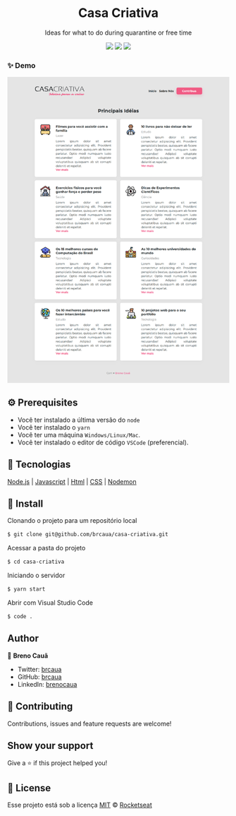 <h1 align="center"> Casa Criativa </h1>
<p align="center">Ideas for what to do during quarantine or free time</p>
<p align="center" aria-label="Versão do Node" href="https://github.com/nodejs/node/blob/master/doc/changelogs/CHANGELOG_V12.md#12.14.1">
    <img src="https://img.shields.io/badge/node.js@lts-12.14.1-informational?logo=Node.JS"></img>
    <img src="https://img.shields.io/github/repo-size/brcaua/doesangue"></img>
    <img src="https://img.shields.io/github/contributors/brcaua/doesangue"></img>
</p>

### ✨ Demo
<p align="center">
  <img src="https://github.com/brcaua/1001ideias/blob/master/img/fullpage.png">
</p>

## :gear: Prerequisites

- Você ter instalado a última versão do `node`
- Você ter instalado o `yarn`
- Você ter uma máquina `Windows/Linux/Mac`.
- Você ter instalado o editor de código `VSCode` (preferencial).

## :rocket: Tecnologias

[Node.js](https://nodejs.org/en/)
| [Javascript](https://developer.mozilla.org/pt-BR/docs/Aprender/JavaScript)
| [Html](https://tableless.com.br/o-que-html-basico/)
| [CSS](https://www.w3schools.com/css/)
| [Nodemon](https://nodemon.io/)

## :link: Install

Clonando o projeto para um repositório local
```sh
$ git clone git@github.com/brcaua/casa-criativa.git
```
Acessar a pasta do projeto
```sh
$ cd casa-criativa
```
Iniciando o servidor
```sh
$ yarn start
```

Abrir com Visual Studio Code
```sh
$ code .
```

## Author
👤 **Breno Cauã**
* Twitter: [brcaua](https://twitter.com/brcaua)
* GitHub: [brcaua](https://github.com/brcaua)
* LinkedIn: [brenocaua](https://linkedin.com/in/brenocaua)

## 🤝 Contributing

Contributions, issues and feature requests are welcome!

## Show your support

Give a ⭐️ if this project helped you!

## 📝 License

Esse projeto está sob a licença [MIT](./LICENSE) &copy; [Rocketseat](https://rocketseat.com.br/)

